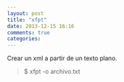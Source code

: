 ```yaml
---
layout: post
title: "xfpt"
date: 2013-12-15 16:16
comments: true
categories: 
---
```

Crear un xml a partir de un texto plano.

>$ xfpt -o archivo.txt

